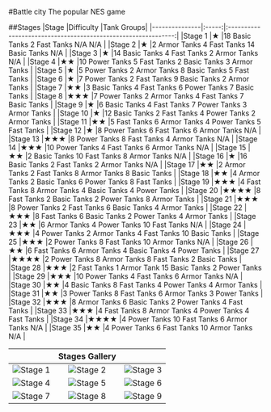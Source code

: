 #Battle city
The popular NES game

##Stages
|Stage			|Difficulty		|Tank Groups|
|---------------|:-----:|:-------------------------------------------------------------:|
|Stage 1		|★		|18 Basic Tanks	2 Fast Tanks	N/A				N/A				|
|Stage 2		|★		|2 Armor Tanks	4 Fast Tanks	14 Basic Tanks	N/A				|
|Stage 3		|★		|14 Basic Tanks	4 Fast Tanks	2 Armor Tanks	N/A				|
|Stage 4		|★★		|10 Power Tanks	5 Fast Tanks	2 Basic Tanks	3 Armor Tanks	|
|Stage 5		|★		|5 Power Tanks	2 Armor Tanks	8 Basic Tanks	5 Fast Tanks	|
|Stage 6		|★		|7 Power Tanks	2 Fast Tanks	9 Basic Tanks	2 Armor Tanks	|
|Stage 7		|★★		|3 Basic Tanks	4 Fast Tanks	6 Power Tanks	7 Basic Tanks	|
|Stage 8		|★★★	|7 Power Tanks	2 Armor Tanks	4 Fast Tanks	7 Basic Tanks	|
|Stage 9		|★		|6 Basic Tanks	4 Fast Tanks	7 Power Tanks	3 Armor Tanks	|
|Stage 10		|★		|12 Basic Tanks	2 Fast Tanks	4 Power Tanks	2 Armor Tanks	|
|Stage 11		|★★		|5 Fast Tanks	6 Armor Tanks	4 Power Tanks	5 Fast Tanks	|
|Stage 12		|★		|8 Power Tanks	6 Fast Tanks	6 Armor Tanks	N/A				|
|Stage 13		|★★★	|8 Power Tanks	8 Fast Tanks	4 Armor Tanks	N/A				|
|Stage 14		|★★★	|10 Power Tanks	4 Fast Tanks	6 Armor Tanks	N/A				|
|Stage 15		|★★		|2 Basic Tanks	10 Fast Tanks	8 Armor Tanks	N/A				|
|Stage 16		|★		|16 Basic Tanks	2 Fast Tanks	2 Armor Tanks	N/A				|
|Stage 17		|★★		|2 Armor Tanks	2 Fast Tanks	8 Armor Tanks	8 Basic Tanks	|
|Stage 18		|★★		|4 Armor Tanks	2 Basic Tanks	6 Power Tanks	8 Fast Tanks	|
|Stage 19		|★★★	|4 Fast Tanks	8 Armor Tanks	4 Basic Tanks	4 Power Tanks	|
|Stage 20		|★★★★	|8 Fast Tanks	2 Basic Tanks	2 Power Tanks	8 Armor Tanks	|
|Stage 21		|★★★	|8 Power Tanks	2 Fast Tanks	6 Basic Tanks	4 Armor Tanks	|
|Stage 22		|★★★	|8 Fast Tanks	6 Basic Tanks	2 Power Tanks	4 Armor Tanks	|
|Stage 23		|★★		|6 Armor Tanks	4 Power Tanks	10 Fast Tanks	N/A				|
|Stage 24		|★★★	|4 Power Tanks	2 Armor Tanks	4 Fast Tanks	10 Basic Tanks	|
|Stage 25		|★★★	|2 Power Tanks	8 Fast Tanks	10 Armor Tanks	N/A				|
|Stage 26		|★★		|6 Fast Tanks	6 Armor Tanks	4 Basic Tanks	4 Power Tanks	|
|Stage 27		|★★★★	|2 Power Tanks	8 Armor Tanks	8 Fast Tanks	2 Basic Tanks	|
|Stage 28		|★★★	|2 Fast Tanks	1 Armor Tank	15 Basic Tanks	2 Power Tanks	|
|Stage 29		|★★★	|10 Power Tanks	4 Fast Tanks	6 Armor Tanks	N/A				|
|Stage 30		|★★		|4 Basic Tanks	8 Fast Tanks	4 Power Tanks	4 Armor Tanks	|
|Stage 31		|★★		|3 Power Tanks	8 Fast Tanks	6 Armor Tanks	3 Power Tanks	|
|Stage 32		|★★★	|8 Armor Tanks	6 Basic Tanks	2 Power Tanks	4 Fast Tanks	|
|Stage 33		|★★★	|4 Fast Tanks	8 Armor Tanks	4 Power Tanks	4 Fast Tanks	|
|Stage 34		|★★★★	|4 Power Tanks	10 Fast Tanks	6 Armor Tanks	N/A				|
|Stage 35		|★★		|4 Power Tanks	6 Fast Tanks	10 Armor Tanks	N/A				|

||Stages Gallery||
|:---:|:---:|:---:|
|![Stage 1](https://raw.github.com/wildalmighty/BattleCityJs/master/img/stages_thumbs/Battle_City_Stage01.png "Stage 1")|![Stage 2](https://raw.github.com/wildalmighty/BattleCityJs/master/img/stages_thumbs/Battle_City_Stage02.png "Stage 2")|![Stage 3](https://raw.github.com/wildalmighty/BattleCityJs/master/img/stages_thumbs/Battle_City_Stage03.png "Stage 3")|
|![Stage 4](https://raw.github.com/wildalmighty/BattleCityJs/master/img/stages_thumbs/Battle_City_Stage04.png "Stage 4")|![Stage 5](https://raw.github.com/wildalmighty/BattleCityJs/master/img/stages_thumbs/Battle_City_Stage05.png "Stage 5")|![Stage 6](https://raw.github.com/wildalmighty/BattleCityJs/master/img/stages_thumbs/Battle_City_Stage06.png "Stage 6")|
|![Stage 7](https://raw.github.com/wildalmighty/BattleCityJs/master/img/stages_thumbs/Battle_City_Stage07.png "Stage 7")|![Stage 8](https://raw.github.com/wildalmighty/BattleCityJs/master/img/stages_thumbs/Battle_City_Stage08.png "Stage 8")|![Stage 9](https://raw.github.com/wildalmighty/BattleCityJs/master/img/stages_thumbs/Battle_City_Stage09.png "Stage 9")|
